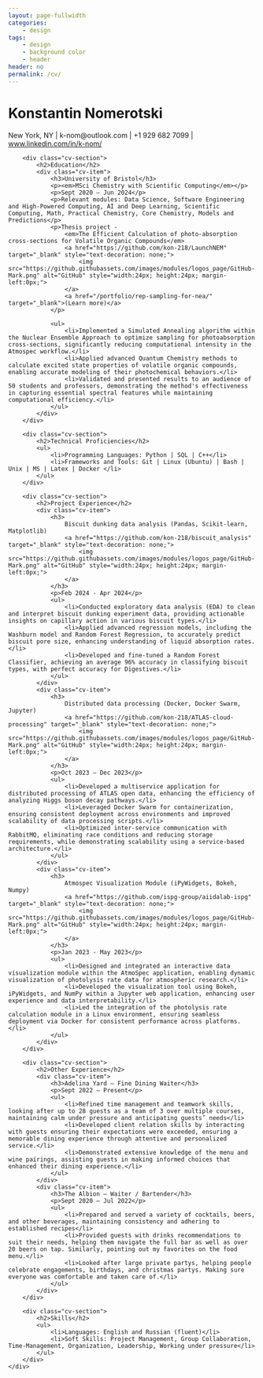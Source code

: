```yaml
---
layout: page-fullwidth
categories:
    - design
tags:
    - design
    - background color
    - header
header: no
permalink: /cv/
---
```


<div class="cv-container">
        <div class="cv-header">
            <h1>Konstantin Nomerotski</h1>
            <p>New York, NY | k-nom@outlook.com | +1 929 682 7099 | <a href="https://www.linkedin.com/in/k-nom/" target="_blank">www.linkedin.com/in/k-nom/</a></p>
        </div>

        <div class="cv-section">
            <h2>Education</h2>
            <div class="cv-item">
                <h3>University of Bristol</h3>
                <p><em>MSci Chemistry with Scientific Computing</em></p>
                <p>Sept 2020 – Jun 2024</p>
                <p>Relevant modules: Data Science, Software Engineering and High-Powered Computing, AI and Deep Learning, Scientific Computing, Math, Practical Chemistry, Core Chemistry, Models and Predictions</p>
                <p>Thesis project - 
                    <em>The Efficient Calculation of photo-absorption cross-sections for Volatile Organic Compounds</em>
                    <a href="https://github.com/kon-218/LaunchNEM" target="_blank" style="text-decoration: none;">
                        <img src="https://github.githubassets.com/images/modules/logos_page/GitHub-Mark.png" alt="GitHub" style="width:24px; height:24px; margin-left:0px;">
                    </a>
                    <a href="/portfolio/rep-sampling-for-nea/" target="_blank">(Learn more)</a>
                </p>
                
                <ul>
                    <li>Implemented a Simulated Annealing algorithm within the Nuclear Ensemble Approach to optimize sampling for photoabsorption cross-sections, significantly reducing computational intensity in the Atmospec workflow.</li>
                    <li>Applied advanced Quantum Chemistry methods to calculate excited state properties of volatile organic compounds, enabling accurate modeling of their photochemical behaviors.</li>
                    <li>Validated and presented results to an audience of 50 students and professors, demonstrating the method's effectiveness in capturing essential spectral features while maintaining computational efficiency.</li>
                </ul>
            </div>
        </div>

        <div class="cv-section">
            <h2>Technical Proficiencies</h2>
            <ul>
                <li>Programming Languages: Python | SQL | C++</li>
                <li>Frameworks and Tools: Git | Linux (Ubuntu) | Bash | Unix | MS | Latex | Docker </li>
            </ul>
        </div>

        <div class="cv-section">
            <h2>Project Experience</h2>
            <div class="cv-item">
                <h3>
                    Biscuit dunking data analysis (Pandas, Scikit-learn, Matplotlib)
                    <a href="https://github.com/kon-218/biscuit_analysis" target="_blank" style="text-decoration: none;">
                        <img src="https://github.githubassets.com/images/modules/logos_page/GitHub-Mark.png" alt="GitHub" style="width:24px; height:24px; margin-left:0px;">
                    </a>
                </h3>
                <p>Feb 2024 - Apr 2024</p>
                <ul>
                    <li>Conducted exploratory data analysis (EDA) to clean and interpret biscuit dunking experiment data, providing actionable insights on capillary action in various biscuit types.</li>
                    <li>Applied advanced regression models, including the Washburn model and Random Forest Regression, to accurately predict biscuit pore size, enhancing understanding of liquid absorption rates.</li>
                    <li>Developed and fine-tuned a Random Forest Classifier, achieving an average 96% accuracy in classifying biscuit types, with perfect accuracy for Digestives.</li>
                </ul>
            </div>
            <div class="cv-item">
                <h3>
                    Distributed data processing (Docker, Docker Swarm, Jupyter)
                    <a href="https://github.com/kon-218/ATLAS-cloud-processing" target="_blank" style="text-decoration: none;">
                        <img src="https://github.githubassets.com/images/modules/logos_page/GitHub-Mark.png" alt="GitHub" style="width:24px; height:24px; margin-left:0px;">
                    </a>
                </h3>
                <p>Oct 2023 – Dec 2023</p>
                <ul>
                    <li>Developed a multiservice application for distributed processing of ATLAS open data, enhancing the efficiency of analyzing Higgs boson decay pathways.</li>
                    <li>Leveraged Docker Swarm for containerization, ensuring consistent deployment across environments and improved scalability of data processing scripts.</li>
                    <li>Optimized inter-service communication with RabbitMQ, eliminating race conditions and reducing storage requirements, while demonstrating scalability using a service-based architecture.</li>
                </ul>
            </div>
            <div class="cv-item">
                <h3>
                    Atmospec Visualization Module (iPyWidgets, Bokeh, Numpy)
                    <a href="https://github.com/ispg-group/aiidalab-ispg" target="_blank" style="text-decoration: none;">
                        <img src="https://github.githubassets.com/images/modules/logos_page/GitHub-Mark.png" alt="GitHub" style="width:24px; height:24px; margin-left:0px;">
                    </a>
                </h3>
                <p>Jan 2023 - May 2023</p>
                <ul>
                    <li>Designed and integrated an interactive data visualization module within the AtmoSpec application, enabling dynamic visualization of photolysis rate data for atmospheric research.</li>
                    <li>Developed the visualization tool using Bokeh, iPyWidgets, and NumPy within a Jupyter web application, enhancing user experience and data interpretability.</li>
                    <li>Led the integration of the photolysis rate calculation module in a Linux environment, ensuring seamless deployment via Docker for consistent performance across platforms.</li>
                </ul>
            </div>
        </div>

        <div class="cv-section">
            <h2>Other Experience</h2>
            <div class="cv-item">
                <h3>Adelina Yard – Fine Dining Waiter</h3>
                <p>Sept 2022 – Present</p>
                <ul>
                    <li>Refined time management and teamwork skills, looking after up to 28 guests as a team of 3 over multiple courses, maintaining calm under pressure and anticipating guests’ needs</li>
                    <li>Developed client relation skills by interacting with guests ensuring their expectations were exceeded, ensuring a memorable dining experience through attentive and personalized service.</li>
                    <li>Demonstrated extensive knowledge of the menu and wine pairings, assisting guests in making informed choices that enhanced their dining experience.</li>
                </ul>
            </div>
            <div class="cv-item">
                <h3>The Albion – Waiter / Bartender</h3>
                <p>Sept 2020 – Jul 2022</p>
                <ul>
                    <li>Prepared and served a variety of cocktails, beers, and other beverages, maintaining consistency and adhering to established recipes</li>
                    <li>Provided guests with drinks recommendations to suit their needs, helping them navigate the full bar as well as over 20 beers on tap. Similarly, pointing out my favorites on the food menu.</li>
                    <li>Looked after large private partys, helping people celebrate engagements, birthdays, and christmas partys. Making sure everyone was comfortable and taken care of.</li>
                </ul>
            </div>
        </div>

        <div class="cv-section">
            <h2>Skills</h2>
            <ul>
                <li>Languages: English and Russian (fluent)</li>
                <li>Soft Skills: Project Management, Group Collaboration, Time-Management, Organization, Leadership, Working under pressure</li>
            </ul>
        </div>
    </div>